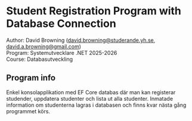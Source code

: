 ﻿# Student Registration Program with Database Connection
Author: David Browning (david.browning@studerande.yh.se, david.a.browning@gmail.com)\
Program: Systemutvecklare .NET 2025-2026\
Course: Databasutveckling

## Program info
Enkel konsolapplikation med EF Core databas där man kan registerar studender, uppdatera
studenter och lista ut alla studenter. Inmatade information om studenterna lagras i
databasen och finns kvar nästa gång programmet körs.

